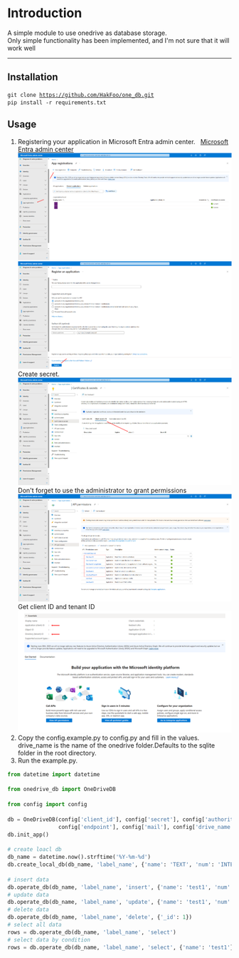 # Introduction

A simple module to use onedrive as database storage.<br>
Only simple functionality has been implemented, and I'm not sure that it will work well
___

## Installation

<code>git clone https://github.com/HakFoo/one_db.git</code><br>
<code>pip install -r requirements.txt</code>

## Usage

1. Registering your application in Microsoft Entra admin center.
   &nbsp; [Microsoft Entra admin center](https://entra.microsoft.com/#home)
   ![](https://github.com/HakFoo/MarkdownImage/blob/master/one_db/home.jpg?raw=true)<br>
   ![](https://github.com/HakFoo/MarkdownImage/blob/master/one_db/register.jpg?raw=true)<br>
   Create secret.<br>
   ![](https://github.com/HakFoo/MarkdownImage/blob/master/one_db/secret.jpg?raw=true)<br>
   Don't forget to use the administrator to grant permissions<br>
   ![](https://github.com/HakFoo/MarkdownImage/blob/master/one_db/api.jpg?raw=true)<br>
   Get client ID and tenant ID<br>
   ![](https://github.com/HakFoo/MarkdownImage/blob/master/one_db/msg.jpg?raw=true)<br>
2. Copy the config.example.py to config.py and fill in the values.<br>
   drive_name is the name of the onedrive folder.Defaults to the sqlite folder in the root directory.<br>
3. Run the example.py.<br>

```python
from datetime import datetime

from onedrive_db import OneDriveDB

from config import config

db = OneDriveDB(config['client_id'], config['secret'], config['authority'], config['scopes'],
                config['endpoint'], config['mail'], config['drive_name'])
db.init_app()

# create loacl db
db_name = datetime.now().strftime('%Y-%m-%d')
db.create_local_db(db_name, 'label_name', {'name': 'TEXT', 'num': 'INTEGER', 'test': 'TEXT'})

# insert data
db.operate_db(db_name, 'label_name', 'insert', {'name': 'test1', 'num': 1, 'test': 'test1'})
# update data
db.operate_db(db_name, 'label_name', 'update', {'name': 'test1', 'num': 2, 'test': 'test2'}, {'name': 'test1'})
# delete data
db.operate_db(db_name, 'label_name', 'delete', {'_id': 1})
# select all data
rows = db.operate_db(db_name, 'label_name', 'select')
# select data by condition
rows = db.operate_db(db_name, 'label_name', 'select', {'name': 'test1'})
```